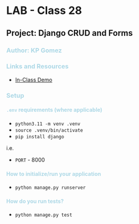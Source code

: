 # LAB - Class 28
## Project: Django CRUD and Forms
### <span style="color: lightblue"> Author: KP Gomez</span>
### <span style="color: lightblue">Links and Resources</span>
- [In-Class Demo](https://github.com/codefellows/seattle-code-python-401n8/tree/main/class-28/in-class-demo)

### <span style="color: lightblue">Setup</span>
#### <span style="color: lightblue">`.env` requirements (where applicable)</span>

- `python3.11 -m venv .venv`
- `source .venv/bin/activate`
- `pip install django`

i.e.

- `PORT` - 8000


#### <span style="color: lightblue">How to initialize/run your application</span>
- `python manage.py runserver`


#### <span style="color: lightblue">How do you run tests?</span>
- `python manage.py test`
